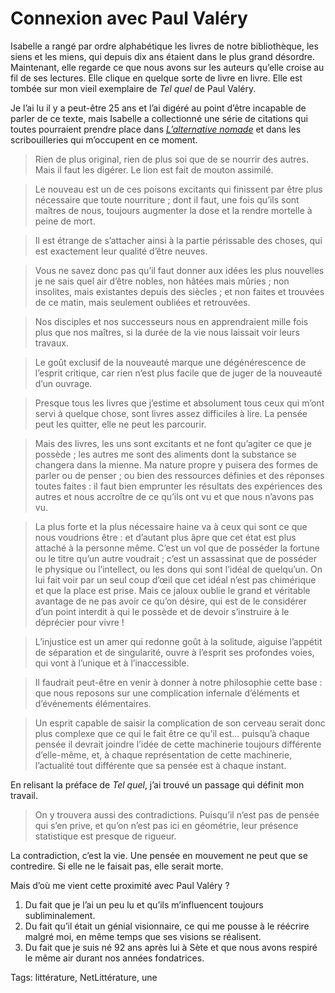 # Connexion avec Paul Valéry

Isabelle a rangé par ordre alphabétique les livres de notre bibliothèque, les siens et les miens, qui depuis dix ans étaient dans le plus grand désordre. Maintenant, elle regarde ce que nous avons sur les auteurs qu’elle croise au fil de ses lectures. Elle clique en quelque sorte de livre en livre. Elle est tombée sur mon vieil exemplaire de *Tel quel* de Paul Valéry.

Je l’ai lu il y a peut-être 25 ans et l’ai digéré au point d’être incapable de parler de ce texte, mais Isabelle a collectionné une série de citations qui toutes pourraient prendre place dans [*L’alternative nomade*](/alternative-nomade/) et dans les scribouilleries qui m’occupent en ce moment.

> Rien de plus original, rien de plus soi que de se nourrir des autres. Mais il faut les digérer. Le lion est fait de mouton assimilé.

> Le nouveau est un de ces poisons excitants qui finissent par être plus nécessaire que toute nourriture ; dont il faut, une fois qu’ils sont maîtres de nous, toujours augmenter la dose et la rendre mortelle à peine de mort.

> Il est étrange de s’attacher ainsi à la partie périssable des choses, qui est exactement leur qualité d’être neuves.

> Vous ne savez donc pas qu’il faut donner aux idées les plus nouvelles je ne sais quel air d’être nobles, non hâtées mais mûries ; non insolites, mais existantes depuis des siècles ; et non faites et trouvées de ce matin, mais seulement oubliées et retrouvées.

> Nos disciples et nos successeurs nous en apprendraient mille fois plus que nos maîtres, si la durée de la vie nous laissait voir leurs travaux.

> Le goût exclusif de la nouveauté marque une dégénérescence de l’esprit critique, car rien n’est plus facile que de juger de la nouveauté d’un ouvrage.

> Presque tous les livres que j’estime et absolument tous ceux qui m’ont servi à quelque chose, sont livres assez difficiles à lire. La pensée peut les quitter, elle ne peut les parcourir.

> Mais des livres, les uns sont excitants et ne font qu’agiter ce que je possède ; les autres me sont des aliments dont la substance se changera dans la mienne. Ma nature propre y puisera des formes de parler ou de penser ; ou bien des ressources définies et des réponses toutes faites : il faut bien emprunter les résultats des expériences des autres et nous accroître de ce qu’ils ont vu et que nous n’avons pas vu.

> La plus forte et la plus nécessaire haine va à ceux qui sont ce que nous voudrions être : et d’autant plus âpre que cet état est plus attaché à la personne même. C’est un vol que de posséder la fortune ou le titre qu’un autre voudrait ; c’est un assassinat que de posséder le physique ou l’intellect, ou les dons qui sont l’idéal de quelqu’un. On lui fait voir par un seul coup d’œil que cet idéal n’est pas chimérique et que la place est prise. Mais ce jaloux oublie le grand et véritable avantage de ne pas avoir ce qu’on désire, qui est de le considérer d’un point interdit à qui le possède et de devoir s’instruire à le déprécier pour vivre !

> L’injustice est un amer qui redonne goût à la solitude, aiguise l’appétit de séparation et de singularité, ouvre à l’esprit ses profondes voies, qui vont à l’unique et à l’inaccessible.

> Il faudrait peut-être en venir à donner à notre philosophie cette base : que nous reposons sur une complication infernale d’éléments et d’événements élémentaires.

> Un esprit capable de saisir la complication de son cerveau serait donc plus complexe que ce qui le fait être ce qu’il est… puisqu’à chaque pensée il devrait joindre l’idée de cette machinerie toujours différente d’elle-même, et, à chaque représentation de cette machinerie, l’actualité tout différente que sa pensée est à chaque instant.

En relisant la préface de *Tel quel*, j’ai trouvé un passage qui définit mon travail.

> On y trouvera aussi des contradictions. Puisqu’il n’est pas de pensée qui s’en prive, et qu’on n’est pas ici en géométrie, leur présence statistique est presque de rigueur.

La contradiction, c’est la vie. Une pensée en mouvement ne peut que se contredire. Si elle ne le faisait pas, elle serait morte.

Mais d’où me vient cette proximité avec Paul Valéry ?

1. Du fait que je l’ai un peu lu et qu’ils m’influencent toujours subliminalement.
2. Du fait qu’il était un génial visionnaire, ce qui me pousse à le réécrire malgré moi, en même temps que ses visions se réalisent.
3. Du fait que je suis né 92 ans après lui à Sète et que nous avons respiré le même air durant nos années fondatrices.

Tags: littérature, NetLittérature, une